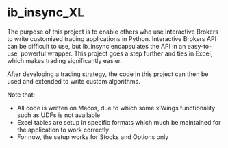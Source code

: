 # ib_insync_XL
The purpose of this project is to enable others who use Interactive Brokers to write customized trading applications in Python. Interactive Brokers API can be difficult to use, but ib_insync encapsulates the API in an easy-to-use, powerful wrapper. This project goes a step further and ties in Excel, which makes trading significantly easier.

After developing a trading strategy, the code in this project can then be used and extended to write custom algorithms.

Note that:
- All code is written on Macos, due to which some xlWings functionality such as UDFs is not available
- Excel tables are setup in specific formats which much be maintained for the application to work correctly
- For now, the setup works for Stocks and Options only

